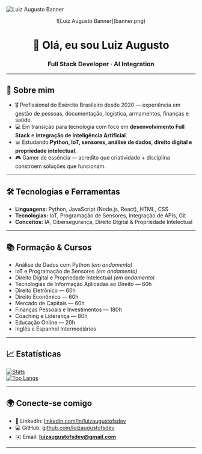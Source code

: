 ![Luiz Augusto Banner](https://raw.githubusercontent.com/Luiz-Augusto007/luizaugustofsdev/main/banner.png)
<p align="center">
  ![Luiz Augusto Banner](banner.png)
</p>

<h1 align="center">👋 Olá, eu sou Luiz Augusto</h1>
<h3 align="center">Full Stack Developer · AI Integration</h3>

---

## 🚀 Sobre mim

- 🎖️ Profissional do Exército Brasileiro desde 2020 — experiência em gestão de pessoas, documentação, logística, armamentos, finanças e saúde.  
- 💻 Em transição para tecnologia com foco em **desenvolvimento Full Stack** e **integração de Inteligência Artificial**.  
- 📊 Estudando **Python, IoT, sensores, análise de dados, direito digital e propriedade intelectual**.  
- 🎮 Gamer de essência — acredito que criatividade + disciplina constroem soluções que funcionam.

---

## 🛠️ Tecnologias e Ferramentas

- **Linguagens:** Python, JavaScript (Node.js, React), HTML, CSS  
- **Tecnologias:** IoT, Programação de Sensores, Integração de APIs, Git  
- **Conceitos:** IA, Cibersegurança, Direito Digital & Propriedade Intelectual

---

## 📚 Formação & Cursos

- Análise de Dados com Python *(em andamento)*  
- IoT e Programação de Sensores *(em andamento)*  
- Direito Digital e Propriedade Intelectual *(em andamento)*  
- Tecnologias de Informação Aplicadas ao Direito — 60h  
- Direito Eletrônico — 60h  
- Direito Econômico — 60h  
- Mercado de Capitais — 60h  
- Finanças Pessoais e Investimentos — 180h  
- Coaching e Liderança — 80h  
- Educação Online — 20h  
- Inglês e Espanhol Intermediários

---

## 📈 Estatísticas

[![Stats](https://github-readme-stats.vercel.app/api?username=luizaugustofsdev&show_icons=true&theme=radical)](https://github.com/luizaugustofsdev)  
[![Top Langs](https://github-readme-stats.vercel.app/api/top-langs/?username=luizaugustofsdev&layout=compact&theme=radical)](https://github.com/luizaugustofsdev)

---

## 🌍 Conecte-se comigo

- 💼 LinkedIn: [linkedin.com/in/luizaugustofsdev](https://linkedin.com/in/luizaugustofsdev)  
- 💻 GitHub: [github.com/luizaugustofsdev](https://github.com/luizaugustofsdev)  
- ✉️ Email: **luizaugustofsdev@gmail.com**

---
